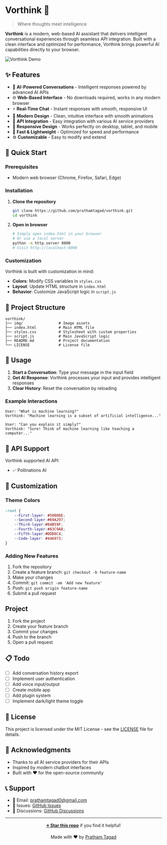 # Vorthink 🧠

> Where thoughts meet intelligence

**Vorthink** is a modern, web-based AI assistant that delivers intelligent conversational experiences through seamless API integration. Built with a clean interface and optimized for performance, Vorthink brings powerful AI capabilities directly to your browser.

![Vorthink Demo](https://vorthink.netlify.app/)

## ✨ Features

- 🤖 **AI-Powered Conversations** - Intelligent responses powered by advanced AI APIs
- 🌐 **Web-Based Interface** - No downloads required, works in any modern browser
- ⚡ **Real-Time Chat** - Instant responses with smooth, responsive UI
- 🎨 **Modern Design** - Clean, intuitive interface with smooth animations
- 🔧 **API Integration** - Easy integration with various AI service providers
- 📱 **Responsive Design** - Works perfectly on desktop, tablet, and mobile
- 🚀 **Fast & Lightweight** - Optimized for speed and performance
- ⚙️ **Customizable** - Easy to modify and extend

## 🚀 Quick Start

### Prerequisites

- Modern web browser (Chrome, Firefox, Safari, Edge)

### Installation

1. **Clone the repository**
   ```bash
   git clone https://github.com/prathamtagad/vorthink.git
   cd vorthink
   ```

2. **Open in browser**
   ```bash
   # Simply open index.html in your browser
   # Or use a local server
   python -m http.server 8000
   # Visit http://localhost:8000
   ```

### Customization

Vorthink is built with customization in mind:

- **Colors**: Modify CSS variables in `styles.css`
- **Layout**: Update HTML structure in `index.html`
- **Behavior**: Customize JavaScript logic in `script.js`

## 📁 Project Structure

```
vorthink/
├── img/                # Image assets
├── index.html          # Main HTML file
├── styles.css          # Stylesheet with custom properties
├── script.js           # Main JavaScript logic
├── README.md           # Project documentation
└── LICENSE             # License file
```

## 🎯 Usage

1. **Start a Conversation**: Type your message in the input field
2. **Get AI Response**: Vorthink processes your input and provides intelligent responses
3. **Clear History**: Reset the conversation by reloading

### Example Interactions

```
User: "What is machine learning?"
Vorthink: "Machine learning is a subset of artificial intelligence..."

User: "Can you explain it simply?"
Vorthink: "Sure! Think of machine learning like teaching a computer..."
```

## 🔧 API Support

Vorthink supported AI API:

- ✅ Pollinations AI

## 🎨 Customization

### Theme Colors

```css
:root {
    --First-layer: #50808E;
    --Second-layer:#69A297;
    --Third-layer:#84B59F;
    --Fourth-layer:#A3C9A8;
    --Fifth-layer:#DDD8C4;
    --Code-layer: #446973;
}
```

### Adding New Features

1. Fork the repository
2. Create a feature branch: `git checkout -b feature-name`
3. Make your changes
4. Commit: `git commit -am 'Add new feature'`
5. Push: `git push origin feature-name`
6. Submit a pull request

## Project

1. Fork the project
2. Create your feature branch
3. Commit your changes
4. Push to the branch
5. Open a pull request

## 📋 Todo

- [ ] Add conversation history export
- [ ] Implement user authentication
- [ ] Add voice input/output
- [ ] Create mobile app
- [ ] Add plugin system
- [ ] Implement dark/light theme toggle

## 📄 License

This project is licensed under the MIT License - see the [LICENSE](LICENSE) file for details.

## 🙏 Acknowledgments

- Thanks to all AI service providers for their APIs
- Inspired by modern chatbot interfaces
- Built with ❤️ for the open-source community

## 📞 Support

- 📧 Email: prathamtagad0@gmail.com
- 🐛 Issues: [GitHub Issues](https://github.com/prathamtagad/vorthink/issues)
- 💬 Discussions: [GitHub Discussions](https://github.com/prathamtagad/vorthink/discussions)

---

<div align="center">

**[⭐ Star this repo](https://github.com/prathamtagad/vorthink)** if you find it helpful!

Made with ❤️ by [Pratham Tagad](https://github.com/prathamtagad)

</div>